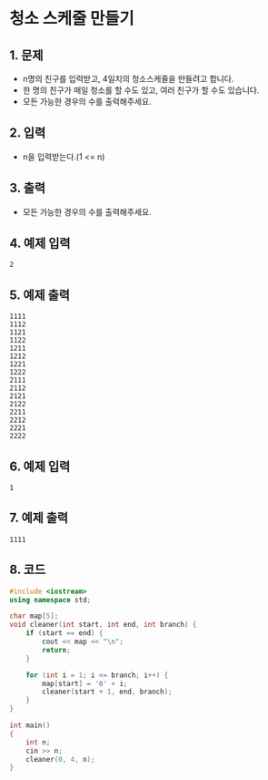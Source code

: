 # 청소 스케줄 만들기 #

## 1. 문제
- n명의 친구를 입력받고, 4일치의 청소스케줄을 만들려고 합니다.
- 한 명의 친구가 매일 청소를 할 수도 있고, 여러 친구가 할 수도 있습니다.
- 모든 가능한 경우의 수를 출력해주세요.

## 2. 입력
- n을 입력받는다.(1 <= n)

## 3. 출력
- 모든 가능한 경우의 수를 출력해주세요.

## 4. 예제 입력
```
2
```

## 5. 예제 출력
```
1111
1112
1121
1122
1211
1212
1221
1222
2111
2112
2121
2122
2211
2212
2221
2222
```

## 6. 예제 입력

```
1
```

## 7. 예제 출력

```
1111
```

## 8. 코드

```c++
#include <iostream>
using namespace std;

char map[5];
void cleaner(int start, int end, int branch) {
    if (start == end) {
        cout << map << "\n";
        return;
    }

    for (int i = 1; i <= branch; i++) {
        map[start] = '0' + i;
        cleaner(start + 1, end, branch);
    }
}

int main()
{
    int n;
    cin >> n;
    cleaner(0, 4, n);
}
```
